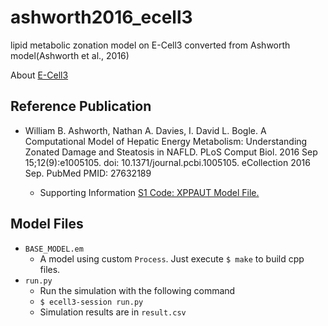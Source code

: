 # ashworth2016_ecell3

lipid metabolic zonation model on E-Cell3 converted from Ashworth model(Ashworth et al., 2016)

About [E-Cell3](https://www.e-cell.org/projects/ecell3.html)

## Reference Publication
- William B. Ashworth, Nathan A. Davies, I. David L. Bogle. A Computational Model of Hepatic Energy Metabolism: Understanding Zonated Damage and Steatosis in NAFLD. PLoS Comput Biol. 2016 Sep 15;12(9):e1005105. doi: 10.1371/journal.pcbi.1005105. eCollection 2016 Sep. PubMed PMID: 27632189

  - Supporting Information [S1 Code: XPPAUT Model File.](https://doi.org/10.1371/journal.pcbi.1005105.s004)

## Model Files
- `BASE_MODEL.em`
  - A model using custom `Process`. Just execute `$ make` to build cpp files.
- `run.py`
  - Run the simulation with the following command
  - `$ ecell3-session run.py`
  - Simulation results are in `result.csv`
